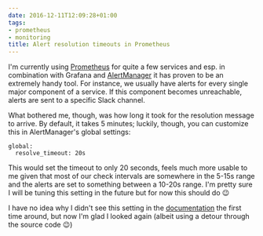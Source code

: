 ```yaml
---
date: 2016-12-11T12:09:28+01:00
tags:
- prometheus
- monitoring
title: Alert resolution timeouts in Prometheus
---
```


I'm currently using [Prometheus][] for quite a few services and esp. in
combination with Grafana and [AlertManager][] it has proven to be an extremely
handy tool. For instance, we usually have alerts for every single major
component of a service. If this component becomes unreachable, alerts are sent
to a specific Slack channel.

[prometheus]: https://prometheus.io/
[alertmanager]: https://github.com/prometheus/alertmanager

What bothered me, though, was how long it took for the resolution message to
arrive.  By default, it takes 5 minutes; luckily, though, you can customize this
in AlertManager's global settings:

```
global:
  resolve_timeout: 20s
```

This would set the timeout to only 20 seconds, feels much more usable to me
given that most of our check intervals are somewhere in the 5-15s range and the
alerts are set to something between a 10-20s range. I'm pretty sure I will be
tuning this setting in the future but for now this should do 😉

I have no idea why I didn't see this setting in the [documentation][] the first
time around, but now I'm glad I looked again (albeit using a detour through the
source code 😉)

[documentation]: https://prometheus.io/docs/alerting/configuration/#configuration-file
